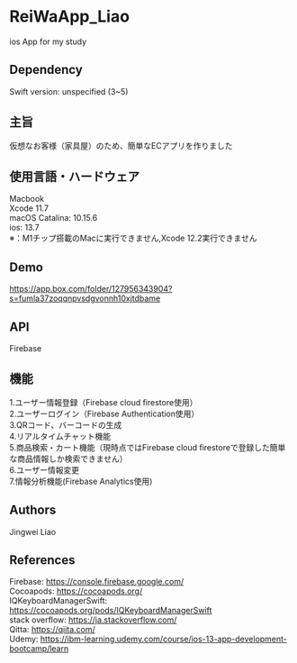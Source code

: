 # ReiWaApp_Liao
ios App for my study 

## Dependency
Swift version: unspecified (3~5)

## 主旨
仮想なお客様（家具屋）のため、簡単なECアプリを作りました

## 使用言語・ハードウェア
Macbook  
Xcode 11.7  
macOS Catalina: 10.15.6  
ios: 13.7  
※：M1チップ搭載のMacに実行できません,Xcode 12.2実行できません

## Demo
https://app.box.com/folder/127956343904?s=fumla37zoqqnpvsdgvonnh10xjtdbame

## API
Firebase

## 機能
1.ユーザー情報登録（Firebase cloud firestore使用）  
2.ユーザーログイン（Firebase Authentication使用）  
3.QRコード、バーコードの生成  
4.リアルタイムチャット機能  
5.商品検索・カート機能（現時点ではFirebase cloud firestoreで登録した簡単な商品情報しか検索できません）  
6.ユーザー情報変更  
7.情報分析機能(Firebase Analytics使用)  

## Authors
Jingwei Liao

## References
Firebase: https://console.firebase.google.com/  
Cocoapods: https://cocoapods.org/  
IQKeyboardManagerSwift: https://cocoapods.org/pods/IQKeyboardManagerSwift  
stack overflow: https://ja.stackoverflow.com/  
Qitta: https://qiita.com/  
Udemy: https://ibm-learning.udemy.com/course/ios-13-app-development-bootcamp/learn  


